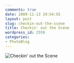 ```yaml
---
comments: true
date: 2009-11-13 19:54:55
layout: post
slug: checkin-out-the-scene
title: Checkin' out the Scene
wordpress_id: 2559
categories:
- PhotoBlog
---
```


![Checkin' out the Scene](http://ryanfitzer.com/main/wp-content/uploads/2009/11/photoblog-10.jpg)
